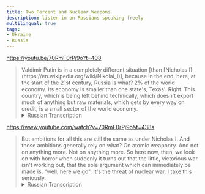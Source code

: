 ```yaml
---
title: Two Percent and Nuclear Weapons
description: listen in on Russians speaking freely
multilingual: true
tags:
- Ukraine
- Russia
---
```


<https://youtu.be/70RmF0rPj9o?t=408>

<blockquote markdown="1">
Valdimir Putin is in a completely different situation [than [Nicholas I](https://en.wikipedia.org/wiki/Nikolai_I)], because in the end, here, at the start of the 21st century, Russia is what?  2% of the world economy.  Its economy is smaller than one state's, Texas'.  Right.  This country, which is being left behind technically, which doesn't export much of anything but raw materials, which gets by every way on credit, is a small sector of the world economy.
<details markdown="1">
<summary>Russian Transcription</summary>
Владимир Путин находится в совершенно другой ситуации [чем Николай I], потому что в конце, там, начале 21-ого века Россия --- это что?  2% мировой экономики.  И её экономика меньше чем одного штата, Техас.  Да.  Это страна, которая отстают технологически, которая не экспортирует в общем ничего кроме сырья, которая живёт на всём заёмном --- это небольшой сектор мировой экономики.
</details>
</blockquote>

<https://www.youtube.com/watch?v=70RmF0rPj9o&t=438s>

<blockquote markdown="1">
But ambitions for all this are still the same as under Nicholas I.  And those ambitions generally rely on what?  On atomic weaponry.  And not on anything more.  Not on anything more.  So here now, then, we look on with horror when suddenly it turns out that the little, victorious war isn't working out, that the sole argument which can immediately be made is, "well, here we go".  It's the threat of nuclear war.  I take this seriously.
<details markdown="1">
<summary>Russian Transcription</summary>
Но амбиции при этом по-прежнему такие-же как у Николая I.  И амбиции в общем опираются только на чтo?  На ядерное оружие.  И больше не на что.   И больше не на что.  И вот сейчас, значит, мы увидели с ужасом когда вдруг оказалось, что маленькая победоносная война не получается, что единственный аргумент, который можно применить сразу это --- а вот мы начнём.  Это угроза ядерной войны.  Я к этому отношусь очень серьёзно.
</details>
</blockquote>
